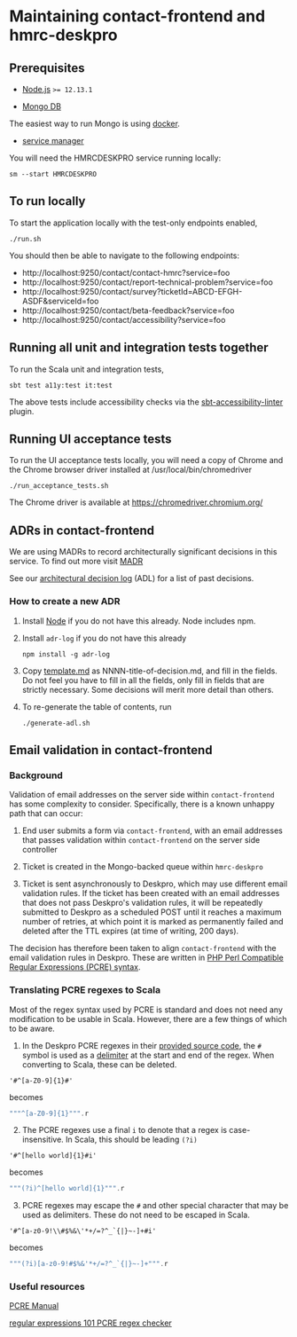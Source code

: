 # Maintaining contact-frontend and hmrc-deskpro

## Prerequisites

* [Node.js](https://nodejs.org/en/) `>= 12.13.1`

* [Mongo DB](https://www.mongodb.com/)

The easiest way to run Mongo is using [docker](https://hub.docker.com/_/mongo).

* [service manager](https://www.github.com/hmrc/service-manager)
    
You will need the HMRCDESKPRO service running locally:

```shell script
sm --start HMRCDESKPRO
```

## To run locally

To start the application locally with the test-only endpoints enabled,

```shell script
./run.sh
```

You should then be able to navigate to the following endpoints:

* http://localhost:9250/contact/contact-hmrc?service=foo
* http://localhost:9250/contact/report-technical-problem?service=foo
* http://localhost:9250/contact/survey?ticketId=ABCD-EFGH-ASDF&serviceId=foo
* http://localhost:9250/contact/beta-feedback?service=foo
* http://localhost:9250/contact/accessibility?service=foo

## Running all unit and integration tests together

To run the Scala unit and integration tests,

```shell script
sbt test a11y:test it:test
```

The above tests include accessibility checks via the
[sbt-accessibility-linter](https://www.github.com/hmrc/sbt-accessibility-linter)
plugin.

## Running UI acceptance tests

To run the UI acceptance tests locally, you will need a copy of Chrome
and the Chrome browser driver installed at /usr/local/bin/chromedriver

```shell script
./run_acceptance_tests.sh
```

The Chrome driver is available at https://chromedriver.chromium.org/

## ADRs in contact-frontend

We are using MADRs to record architecturally significant decisions in this service. To find out more
visit [MADR](https://github.com/adr/madr)

See our [architectural decision log](adr/index.md) (ADL) for a list of past decisions.

### How to create a new ADR

1. Install [Node](https://nodejs.org/en/download/) if you do not have this already. Node includes
npm.

1. Install `adr-log` if you do not have this already

    ```shell script
    npm install -g adr-log
    ```

1. Copy [template.md](adr/template.md) as NNNN-title-of-decision.md, and fill
in the fields. Do not feel you have to fill in all the fields, only fill in fields
that are strictly necessary. Some decisions will merit more detail than others.

1. To re-generate the table of contents, run

    ```shell script
    ./generate-adl.sh
    ```

## Email validation in contact-frontend

### Background

Validation of email addresses on the server side within `contact-frontend` has some complexity to consider. 
Specifically, there is a known unhappy path that can occur:

1. End user submits a form via `contact-frontend`, with an email addresses that passes validation within 
`contact-frontend` on the server side controller
   
1. Ticket is created in the Mongo-backed queue within `hmrc-deskpro`

1. Ticket is sent asynchronously to Deskpro, which may use different email validation rules. If the ticket has been 
created with an email addresses that does not pass Deskpro's validation rules, it will be repeatedly submitted to 
Deskpro as a scheduled POST until it reaches a maximum number of retries, at which point it is marked as permanently 
failed and deleted after the TTL expires (at time of writing, 200 days).
   
The decision has therefore been taken to align `contact-frontend` with the email validation rules in Deskpro. These are 
written in [PHP Perl Compatible Regular Expressions (PCRE) syntax](https://support.deskpro.com/no/guides/admin-guide/agent-channel-setup/ticket-fields-2/field-validation-and-display#field-validation-and-display_agent-only-fields).

### Translating PCRE regexes to Scala

Most of the regex syntax used by PCRE is standard and does not need any modification to be usable in Scala. However, 
there are a few things of which to be aware.

1. In the Deskpro PCRE regexes in their [provided source code](https://support.deskpro.com/en/kb/articles/can-i-see-the-deskpro-source-code),
the `#` symbol is used as a [delimiter](https://www.php.net/manual/en/regexp.reference.delimiters.php) at the start and 
end of the regex. When converting to Scala, these can be deleted.
```
'#^[a-Z0-9]{1}#'
```
becomes
```scala
"""^[a-Z0-9]{1}""".r
```

2. The PCRE regexes use a final `i` to denote that a regex is case-insensitive. In Scala, this should be leading `(?i)`
```
'#^[hello world]{1}#i'
```
becomes
```scala
"""(?i)^[hello world]{1}""".r
```

3. PCRE regexes may escape the `#` and other special character that may be used as delimiters. These do not need to be 
escaped in Scala.
```
'#^[a-z0-9!\\#$%&\'*+/=?^_`{|}~-]+#i'
```
becomes
```scala
"""(?i)[a-z0-9!#$%&'*+/=?^_`{|}~-]+""".r
```

### Useful resources

[PCRE Manual](https://www.php.net/manual/en/book.pcre.php)

[regular expressions 101 PCRE regex checker](https://regex101.com/)
